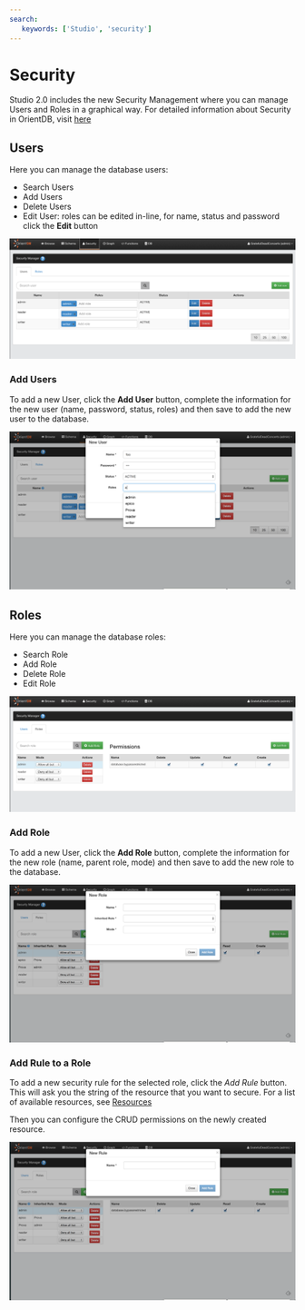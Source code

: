 ```yaml
---
search:
   keywords: ['Studio', 'security']
---
```


# Security

Studio 2.0 includes the new Security Management where you can manage Users and Roles in a graphical way.
For detailed information about Security in OrientDB, visit [here](../Security.md)

## Users

Here you can manage the database users:

* Search Users
* Add Users
* Delete Users
* Edit User: roles can be edited in-line, for name, status and password click the **Edit** button

![Home Page](../images/users.png)

### Add Users

To add a new User, click the **Add User** button, complete the information for the new user
(name, password, status, roles) and then save to add the new user to the database. 

![New User](../images/newUser.png)


## Roles

Here you can manage the database roles:

* Search Role
* Add Role
* Delete Role
* Edit Role

![Home Page](../images/roles.png)


### Add Role

To add a new User, click the **Add Role** button, complete the information for the new role
(name, parent role, mode) and then save to add the new role to the database.

![New Role](../images/newRole.png)

### Add Rule to a Role

To add a new security rule for the selected role, click the *Add Rule* button.
This will ask you the string of the resource that you want to secure. For a list of 
available resources, see [Resources](../Database-Security.md#resources)

Then you can configure the CRUD permissions on the newly created resource.


![New User](../images/newRule.png)
